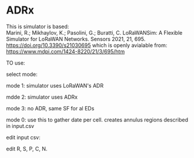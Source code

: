 # ADRx

This is simulator is based:  
Marini, R.; Mikhaylov, K.; Pasolini, G.; Buratti, C. LoRaWANSim: A Flexible Simulator for LoRaWAN Networks. Sensors 2021, 21, 695. https://doi.org/10.3390/s21030695 
which is openly avialable from: https://www.mdpi.com/1424-8220/21/3/695/htm

TO use: 

select mode:
  
  mode 1: simulator uses LoRaWAN's ADR
  
  mdde 2: simulator uses ADRx
  
  mode 3: no ADR, same SF for al EDs
  
  mode 0: use this to gather date per cell. creates annulus regions described in input.csv

edit input csv:

  edit R, S, P, C, N.
